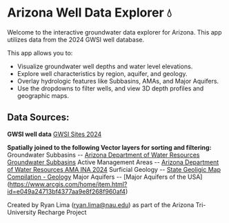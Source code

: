 # Arizona Well Data Explorer 💧
Welcome to the interactive groundwater data explorer for Arizona. This app utilizes data from the 2024 GWSI well database.

This app allows you to:

* Visualize groundwater well depths and water level elevations.
* Explore well characteristics by region, aquifer, and geology.
* Overlay hydrologic features like Subbasins, AMAs, and Major Aquifers.
* Use the dropdowns to filter wells, and view 3D depth profiles and geographic maps.

## Data Sources:

**GWSI well data**
[GWSI Sites 2024](https://hub.arcgis.com/datasets/azwater::gwsi-sites-2024/about)

**Spatially joined to the following Vector layers for sorting and filtering:**
Groundwater Subbasins -- [Arizona Department of Water Resources Groundwater Subbasins](https://gisdata2016-11-18t150447874z-azwater.opendata.arcgis.com/datasets/azwater::groundwater-subbasin/about)
Active Management Areas -- [Arizona Department of Water Resources AMA INA 2024](https://gisdata2016-11-18t150447874z-azwater.opendata.arcgis.com/maps/71bdd0ff3d444c26b1d9ed7212818cd1)
Surficial Geology -- [State Geoligic Map Compilation - Geology](https://www.arcgis.com/home/item.html?id=4d9fb5c0a6344407aec56f47a11482b5)
Major Aquifers -- [Major Aquifers of the USA] (https://www.arcgis.com/home/item.html?id=e049a24713bf4377aa9e8f268f960af4)


Created by Ryan Lima (ryan.lima@nau.edu) as part of the Arizona Tri-University Recharge Project
